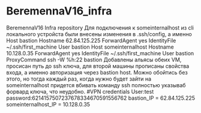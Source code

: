 # BeremennaV16_infra
BeremennaV16 Infra repository
Для подключения к someinternalhost из cli локального устройста были внесены изменения в .ssh/config, а именно
Host bastion
	Hostname 62.84.125.225
	ForwardAgent yes
	IdentityFile ~/.ssh/first_machine
	User bastion
Host someinternalhost
        Hostname 10.128.0.35
        ForwardAgent yes
        IdentityFile ~/.ssh/first_machine
        User bastion
	ProxyCommand ssh -W %h:22 bastion
Добавлены альясы обеих VM, просисан путь до ssh ключа, для второй машины прописаны свойства входа, а именно авторизация через bastion host.
Можно обойтись без этого, но тогда каждый раз, когда нужно будет зайти на someinternalhost придется вбивать команду ssh полностью указываб форвард ключа, что неудобно.
#VPN credentials
User:test
password:6214157507237678334670591556762
bastion_IP = 62.84.125.225
someinternalhost_IP = 10.128.0.35

